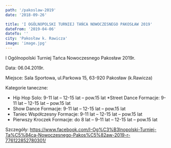 ```yaml
---
path: '/pakoslaw-2019'
date: '2018-09-26'

title: 'I OGÓLNOPOLSKI TURNIEJ TAŃCA NOWOCZESNEGO PAKOSŁAW 2019'
dateFrom: '2019-04-06'
dateTo: ''
city: 'Pakosław k. Rawicza'
image: 'image.jpg'
---
```

I Ogólnopolski Turniej Tańca Nowoczesnego Pakosław 2019r.

Data: 06.04.2019r.

Miejsce: Sala Sportowa, ul.Parkowa 15, 63-920 Pakosław (k.Rawicza)

Kategorie taneczne:

* Hip Hop Solo: 9-11 lat – 12-15 lat – pow.15 lat
*Street Dance Formacje: 9-11 lat – 12-15 lat – pow.15 lat
* Show Dance Formacje: 9-11 lat – 12-15 lat – pow.15 lat
* Taniec Współczesny Formacje: 9-11 lat – 12-15 lat – pow.15 lat
* Pierwszy Kroczek Formacje: do 8 lat – 9-11 lat – 12-15 lat – pow.15 lat

Szczegóły:
https://www.facebook.com/I-Og%C3%B3lnopolski-Turniej-Ta%C5%84ca-Nowoczesnego-Pakos%C5%82aw-2019-r-776122852780301/